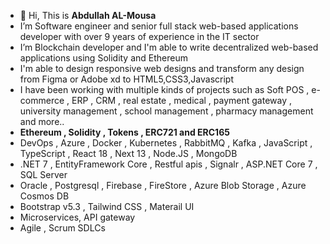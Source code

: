 - 👋 Hi, This is **Abdullah AL-Mousa**
- I’m Software engineer and senior full stack web-based applications developer with over 9 years of experience in the IT sector
- I’m Blockchain developer and I'm able to write decentralized web-based applications using Solidity and Ethereum
- I'm able to design responsive web designs and transform any design from Figma or Adobe xd to HTML5,CSS3,Javascript
- I have been working with multiple kinds of projects such as  Soft POS , e-commerce , ERP , CRM , real estate , medical , payment gateway , university management , 
  school management , pharmacy management and more..
-  **Ethereum , Solidity , Tokens , ERC721 and ERC165**
-  DevOps , Azure , Docker , Kubernetes , RabbitMQ , Kafka , JavaScript , TypeScript , React 18 , Next 13 , Node.JS , MongoDB
- .NET 7 , EntityFramework Core , Restful apis , Signalr , ASP.NET Core 7 , SQL Server
- Oracle , Postgresql , Firebase , FireStore , Azure Blob Storage ,  Azure Cosmos DB
- Bootstrap v5.3 , Tailwind CSS , Materail UI
- Microservices, API gateway
- Agile , Scrum SDLCs

  

 
